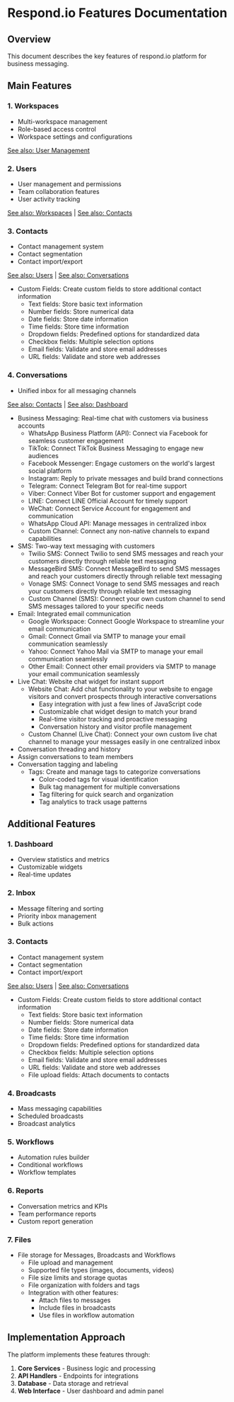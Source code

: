 # Respond.io Features Documentation

## Overview
This document describes the key features of respond.io platform for business messaging.

## Main Features

### 1. Workspaces
- Multi-workspace management
- Role-based access control
- Workspace settings and configurations

[See also: User Management](#2-users)

### 2. Users
- User management and permissions
- Team collaboration features
- User activity tracking

[See also: Workspaces](#1-workspaces) | [See also: Contacts](#3-contacts)

### 3. Contacts
- Contact management system
- Contact segmentation
- Contact import/export

[See also: Users](#2-users) | [See also: Conversations](#4-conversations)
- Custom Fields: Create custom fields to store additional contact information
  - Text fields: Store basic text information
  - Number fields: Store numerical data
  - Date fields: Store date information
  - Time fields: Store time information
  - Dropdown fields: Predefined options for standardized data
  - Checkbox fields: Multiple selection options
  - Email fields: Validate and store email addresses
  - URL fields: Validate and store web addresses

### 4. Conversations
- Unified inbox for all messaging channels

[See also: Contacts](#3-contacts) | [See also: Dashboard](#1-dashboard)
  - Business Messaging: Real-time chat with customers via business accounts
    - WhatsApp Business Platform (API): Connect via Facebook for seamless customer engagement
    - TikTok: Connect TikTok Business Messaging to engage new audiences
    - Facebook Messenger: Engage customers on the world's largest social platform
    - Instagram: Reply to private messages and build brand connections
    - Telegram: Connect Telegram Bot for real-time support
    - Viber: Connect Viber Bot for customer support and engagement
    - LINE: Connect LINE Official Account for timely support
    - WeChat: Connect Service Account for engagement and communication
    - WhatsApp Cloud API: Manage messages in centralized inbox
    - Custom Channel: Connect any non-native channels to expand capabilities
  - SMS: Two-way text messaging with customers
    - Twilio SMS: Connect Twilio to send SMS messages and reach your customers directly through reliable text messaging
    - MessageBird SMS: Connect MessageBird to send SMS messages and reach your customers directly through reliable text messaging
    - Vonage SMS: Connect Vonage to send SMS messages and reach your customers directly through reliable text messaging
    - Custom Channel (SMS): Connect your own custom channel to send SMS messages tailored to your specific needs
  - Email: Integrated email communication
    - Google Workspace: Connect Google Workspace to streamline your email communication
    - Gmail: Connect Gmail via SMTP to manage your email communication seamlessly
    - Yahoo: Connect Yahoo Mail via SMTP to manage your email communication seamlessly
    - Other Email: Connect other email providers via SMTP to manage your email communication seamlessly
  - Live Chat: Website chat widget for instant support
    - Website Chat: Add chat functionality to your website to engage visitors and convert prospects through interactive conversations
      - Easy integration with just a few lines of JavaScript code
      - Customizable chat widget design to match your brand
      - Real-time visitor tracking and proactive messaging
      - Conversation history and visitor profile management
    - Custom Channel (Live Chat): Connect your own custom live chat channel to manage your messages easily in one centralized inbox
- Conversation threading and history
- Assign conversations to team members
- Conversation tagging and labeling
  - Tags: Create and manage tags to categorize conversations
    - Color-coded tags for visual identification
    - Bulk tag management for multiple conversations
    - Tag filtering for quick search and organization
    - Tag analytics to track usage patterns


## Additional Features

### 1. Dashboard
- Overview statistics and metrics
- Customizable widgets
- Real-time updates

### 2. Inbox
- Message filtering and sorting
- Priority inbox management
- Bulk actions

### 3. Contacts
- Contact management system
- Contact segmentation
- Contact import/export

[See also: Users](#2-users) | [See also: Conversations](#4-conversations)
- Custom Fields: Create custom fields to store additional contact information
  - Text fields: Store basic text information
  - Number fields: Store numerical data
  - Date fields: Store date information
  - Time fields: Store time information
  - Dropdown fields: Predefined options for standardized data
  - Checkbox fields: Multiple selection options
  - Email fields: Validate and store email addresses
  - URL fields: Validate and store web addresses
  - File upload fields: Attach documents to contacts

### 4. Broadcasts
- Mass messaging capabilities
- Scheduled broadcasts
- Broadcast analytics

### 5. Workflows
- Automation rules builder
- Conditional workflows
- Workflow templates

### 6. Reports
- Conversation metrics and KPIs
- Team performance reports
- Custom report generation

### 7. Files
- File storage for Messages, Broadcasts and Workflows
  - File upload and management
  - Supported file types (images, documents, videos)
  - File size limits and storage quotas
  - File organization with folders and tags
  - Integration with other features:
    - Attach files to messages
    - Include files in broadcasts
    - Use files in workflow automation

## Implementation Approach

The platform implements these features through:

1. **Core Services** - Business logic and processing
2. **API Handlers** - Endpoints for integrations
3. **Database** - Data storage and retrieval
4. **Web Interface** - User dashboard and admin panel
